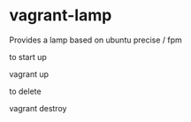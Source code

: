 vagrant-lamp
============

Provides a lamp based on ubuntu precise / fpm

to start up

 vagrant up

to delete

 vagrant destroy
